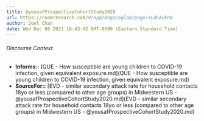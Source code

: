```yaml
---
title: @yousafProspectiveCohortStudy2020
url: https://roamresearch.com/#/app/megacoglab/page/YLdLAvknB
author: Joel Chan
date: Wed Dec 08 2021 16:43:42 GMT-0500 (Eastern Standard Time)
---
```




###### Discourse Context

- **Informs::** [QUE - How susceptible are young children to COVID-19 infection, given equivalent exposure.md](QUE - How susceptible are young children to COVID-19 infection, given equivalent exposure.md)
- **SourceFor::** [EVD - similar secondary attack rate for household contacts 18yo or less (compared to other age groups) in Midwestern US - @yousafProspectiveCohortStudy2020.md](EVD - similar secondary attack rate for household contacts 18yo or less (compared to other age groups) in Midwestern US - @yousafProspectiveCohortStudy2020.md)
